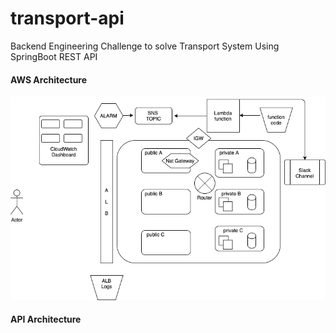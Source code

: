 # transport-api
Backend Engineering Challenge to solve Transport System Using SpringBoot REST API
#### AWS Architecture
![Alt text](https://github.com/prasanna12510/transport-api/blob/master/doc/img/APIArchicture.png?raw=true "APIArchitecture")
#### API Architecture
